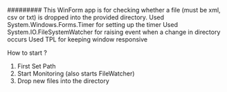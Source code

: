 #########
This WinForm app is for checking whether a file (must be xml, csv or txt) is dropped into the provided directory.
Used System.Windows.Forms.Timer for setting up the timer 
Used System.IO.FileSystemWatcher for raising event when a change in directory occurs
Used TPL for keeping window responsive 


How to start ?
1. First Set Path
2. Start Monitoring (also starts FileWatcher)
3. Drop new files into the directory
